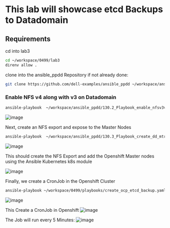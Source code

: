 
# This lab will showcase etcd Backups to Datadomain

## Requirements


cd into lab3

```bash
cd ~/workspace/0499/lab3
direnv allow .
```
clone into the ansible_ppdd Repository if not already done:

```bash
git clone https://github.com/dell-examples/ansible_ppdd ~/workspace/ansible_ppdd
```

### Enable NFS v4 along with v3 on Datadomain

```bash
ansible-playbook  ~/workspace/ansible_ppdd/130.2_Playbook_enable_nfsv3v4.yml
```
![image](https://github.com/bob-builds-labs/bob-builds-labs.github.io/assets/8255007/6ca89b25-f468-4d03-a09f-f3d9151c5709)

Next, create an NFS export and expose to the Master Nodes

```bash
ansible-playbook  ~/workspace/ansible_ppdd/130.3_Playbook_create_dd_mtree_with_nfs_add_k8s_nodes.yml -e mtree_name=ocp_etcd
```
![image](https://github.com/bob-builds-labs/bob-builds-labs.github.io/assets/8255007/bf0adb17-a19b-474c-adfd-8c3d2390845e)

This should create the NFS Export and add the Openshift Master nodes using the Ansible Kubernetes k8s module


![image](https://github.com/bob-builds-labs/bob-builds-labs.github.io/assets/8255007/487385b1-9135-4abc-a3b5-01130c34390b)

Finally, we create a CronJob in the Openshift Cluster

```bash
ansible-playbook ~/workspace/0499/playbooks/create_ocp_etcd_backup.yaml -e mtree_name=ocp_etcd
```
![image](https://github.com/bob-builds-labs/bob-builds-labs.github.io/assets/8255007/34ac614f-c799-4a66-b69d-807b1a5ead91)

This Create a CronJob in Openshift
![image](https://github.com/bob-builds-labs/bob-builds-labs.github.io/assets/8255007/a88f0dae-543f-4af2-b940-296b65f1d4cc)

The Job will run every 5 Minutes:
![image](https://github.com/bob-builds-labs/bob-builds-labs.github.io/assets/8255007/04b32b45-9366-49e5-8549-3ffd45a38e69)


